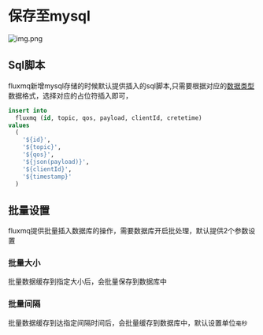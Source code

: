 # 保存至mysql

![img.png](@site/static/images/gzyq/action/mysql-new.png)

##  Sql脚本
fluxmq新增mysql存储的时候默认提供插入的sql脚本,只需要根据对应的[数据类型](../rule/EVENT.md)数据格式，选择对应的占位符插入即可，

```sql
insert into
  fluxmq (id, topic, qos, payload, clientId, cretetime)
values
  (
    '${id}',
    '${topic}',
    '${qos}',
    '${json(payload)}',
    '${clientId}',
    '${timestamp}'
  )
```
## 批量设置
fluxmq提供批量插入数据库的操作，需要数据库开启批处理，默认提供2个参数设置

### 批量大小
批量数据缓存到指定大小后，会批量保存到数据库中 

### 批量间隔

批量数据缓存到达指定间隔时间后，会批量缓存到数据库中，默认设置单位`毫秒`

